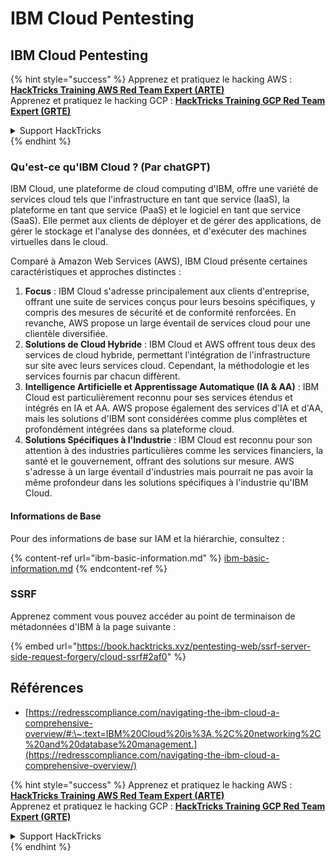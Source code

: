 # IBM Cloud Pentesting

## IBM Cloud Pentesting

{% hint style="success" %}
Apprenez et pratiquez le hacking AWS :<img src="../../.gitbook/assets/image (1) (1) (1) (1).png" alt="" data-size="line">[**HackTricks Training AWS Red Team Expert (ARTE)**](https://training.hacktricks.xyz/courses/arte)<img src="../../.gitbook/assets/image (1) (1) (1) (1).png" alt="" data-size="line">\
Apprenez et pratiquez le hacking GCP : <img src="../../.gitbook/assets/image (2) (1).png" alt="" data-size="line">[**HackTricks Training GCP Red Team Expert (GRTE)**<img src="../../.gitbook/assets/image (2) (1).png" alt="" data-size="line">](https://training.hacktricks.xyz/courses/grte)

<details>

<summary>Support HackTricks</summary>

* Consultez les [**plans d'abonnement**](https://github.com/sponsors/carlospolop) !
* **Rejoignez le** 💬 [**groupe Discord**](https://discord.gg/hRep4RUj7f) ou le [**groupe telegram**](https://t.me/peass) ou **suivez-nous sur** **Twitter** 🐦 [**@hacktricks\_live**](https://twitter.com/hacktricks_live)**.**
* **Partagez des astuces de hacking en soumettant des PR aux** [**HackTricks**](https://github.com/carlospolop/hacktricks) et [**HackTricks Cloud**](https://github.com/carlospolop/hacktricks-cloud) dépôts github.

</details>
{% endhint %}

### Qu'est-ce qu'IBM Cloud ? (Par chatGPT)

IBM Cloud, une plateforme de cloud computing d'IBM, offre une variété de services cloud tels que l'infrastructure en tant que service (IaaS), la plateforme en tant que service (PaaS) et le logiciel en tant que service (SaaS). Elle permet aux clients de déployer et de gérer des applications, de gérer le stockage et l'analyse des données, et d'exécuter des machines virtuelles dans le cloud.

Comparé à Amazon Web Services (AWS), IBM Cloud présente certaines caractéristiques et approches distinctes :

1. **Focus** : IBM Cloud s'adresse principalement aux clients d'entreprise, offrant une suite de services conçus pour leurs besoins spécifiques, y compris des mesures de sécurité et de conformité renforcées. En revanche, AWS propose un large éventail de services cloud pour une clientèle diversifiée.
2. **Solutions de Cloud Hybride** : IBM Cloud et AWS offrent tous deux des services de cloud hybride, permettant l'intégration de l'infrastructure sur site avec leurs services cloud. Cependant, la méthodologie et les services fournis par chacun diffèrent.
3. **Intelligence Artificielle et Apprentissage Automatique (IA & AA)** : IBM Cloud est particulièrement reconnu pour ses services étendus et intégrés en IA et AA. AWS propose également des services d'IA et d'AA, mais les solutions d'IBM sont considérées comme plus complètes et profondément intégrées dans sa plateforme cloud.
4. **Solutions Spécifiques à l'Industrie** : IBM Cloud est reconnu pour son attention à des industries particulières comme les services financiers, la santé et le gouvernement, offrant des solutions sur mesure. AWS s'adresse à un large éventail d'industries mais pourrait ne pas avoir la même profondeur dans les solutions spécifiques à l'industrie qu'IBM Cloud.

#### Informations de Base

Pour des informations de base sur IAM et la hiérarchie, consultez :

{% content-ref url="ibm-basic-information.md" %}
[ibm-basic-information.md](ibm-basic-information.md)
{% endcontent-ref %}

### SSRF

Apprenez comment vous pouvez accéder au point de terminaison de métadonnées d'IBM à la page suivante :

{% embed url="https://book.hacktricks.xyz/pentesting-web/ssrf-server-side-request-forgery/cloud-ssrf#2af0" %}

## Références

* [https://redresscompliance.com/navigating-the-ibm-cloud-a-comprehensive-overview/#:\~:text=IBM%20Cloud%20is%3A,%2C%20networking%2C%20and%20database%20management.](https://redresscompliance.com/navigating-the-ibm-cloud-a-comprehensive-overview/)

{% hint style="success" %}
Apprenez et pratiquez le hacking AWS :<img src="../../.gitbook/assets/image (1) (1) (1) (1).png" alt="" data-size="line">[**HackTricks Training AWS Red Team Expert (ARTE)**](https://training.hacktricks.xyz/courses/arte)<img src="../../.gitbook/assets/image (1) (1) (1) (1).png" alt="" data-size="line">\
Apprenez et pratiquez le hacking GCP : <img src="../../.gitbook/assets/image (2) (1).png" alt="" data-size="line">[**HackTricks Training GCP Red Team Expert (GRTE)**<img src="../../.gitbook/assets/image (2) (1).png" alt="" data-size="line">](https://training.hacktricks.xyz/courses/grte)

<details>

<summary>Support HackTricks</summary>

* Consultez les [**plans d'abonnement**](https://github.com/sponsors/carlospolop) !
* **Rejoignez le** 💬 [**groupe Discord**](https://discord.gg/hRep4RUj7f) ou le [**groupe telegram**](https://t.me/peass) ou **suivez-nous sur** **Twitter** 🐦 [**@hacktricks\_live**](https://twitter.com/hacktricks_live)**.**
* **Partagez des astuces de hacking en soumettant des PR aux** [**HackTricks**](https://github.com/carlospolop/hacktricks) et [**HackTricks Cloud**](https://github.com/carlospolop/hacktricks-cloud) dépôts github.

</details>
{% endhint %}
